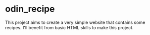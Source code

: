 # odin_recipe
This project aims to create a very simple website that contains some recipes. I'll benefit from basic HTML skills to make this project.